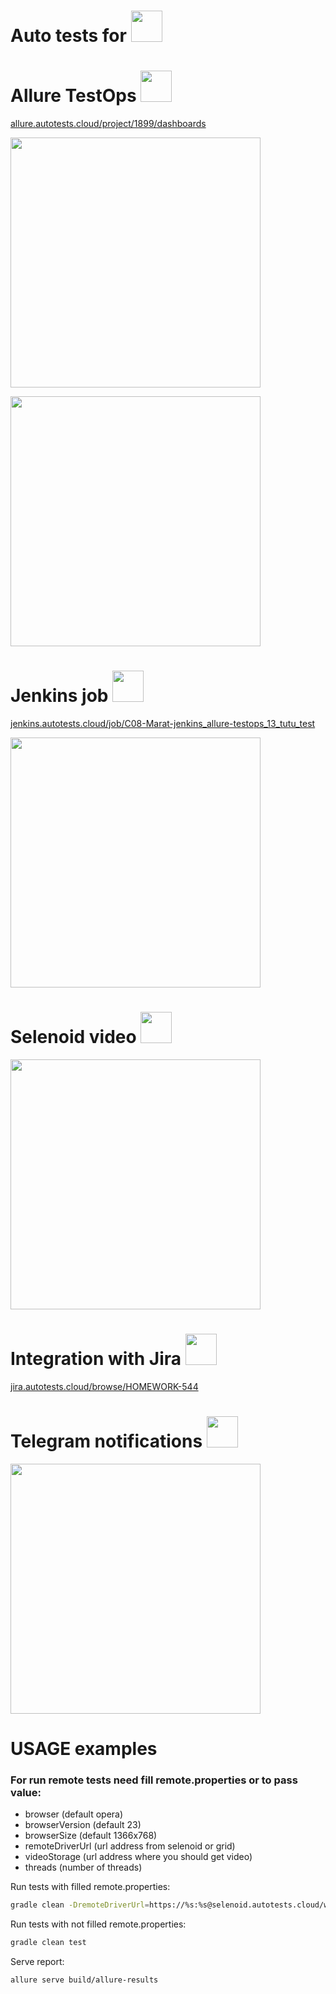 # Auto tests for <code><img height="50" src="https://cdn3.tu-tu.ru/wp-content/uploads/2021/04/01_01.png"></code>

# Allure TestOps <code><img height="50" src="https://github.com/Vasili888-QA/Vasili888-QA/blob/master/images/logo/AllureTestOps.png"></code>
<a target="_blank" href="https://allure.autotests.cloud/project/1899/dashboards">allure.autotests.cloud/project/1899/dashboards</a>

<code><img height="400" src="https://user-images.githubusercontent.com/80305279/221429649-f84bc99d-d6c5-40df-b735-1bd0d1efbfc1.png"></code>

<code><img height="400" src="https://user-images.githubusercontent.com/80305279/221429788-90483082-4e1e-4ee5-87d0-1b9c0e1699f8.png"></code>

# Jenkins job <code><img height="50" src="https://user-images.githubusercontent.com/80305279/221430862-8421ed62-79eb-477f-be8f-c276f501925b.png"></code>
<a target="_blank" href="https://jenkins.autotests.cloud/job/C08-Marat-jenkins_allure-testops_13_tutu_test/">jenkins.autotests.cloud/job/C08-Marat-jenkins_allure-testops_13_tutu_test</a>

<code><img height="400" src="https://user-images.githubusercontent.com/80305279/221429999-86753823-8250-4dcd-aaec-aa822b42689d.png"></code>

# Selenoid video <code><img height="50" src="https://user-images.githubusercontent.com/80305279/221432799-cf28da9c-b438-4083-b9bb-26f04f54d5de.png"></code>
<code><img height="400" src="https://github.com/MartinGPU/tutu-tests/blob/secondary/src/test/resources/img/136a4e620704f68ebb7b1923d574977c%20(1).gif?raw=true"></code>

# Integration with Jira <code><img height="50" src="https://user-images.githubusercontent.com/80305279/221431422-c0ca55bf-b3a1-46fb-8ed8-4d71ecf294b2.png"></code>
<a target="_blank" href="https://jira.autotests.cloud/browse/HOMEWORK-544">jira.autotests.cloud/browse/HOMEWORK-544</a>

# Telegram notifications <code><img height="50" src="https://user-images.githubusercontent.com/80305279/221431072-3ea96458-4744-4948-b96d-5fc42bbb0aa2.png"></code>

<code><img height="400" src="https://user-images.githubusercontent.com/80305279/221431129-53fe2d24-b904-4bcc-ad7a-b765e4517bfa.png"></code>

# USAGE examples

### For run remote tests need fill remote.properties or to pass value:

* browser (default opera)
* browserVersion (default 23)
* browserSize (default 1366x768)
* remoteDriverUrl (url address from selenoid or grid)
* videoStorage (url address where you should get video)
* threads (number of threads)


Run tests with filled remote.properties:
```bash
gradle clean -DremoteDriverUrl=https://%s:%s@selenoid.autotests.cloud/wd/hub/ -DvideoStorage=https://selenoid.autotests.cloud/video/ -Dthreads=1 test
```

Run tests with not filled remote.properties:
```bash
gradle clean test
```

Serve report:
```bash
allure serve build/allure-results
```




